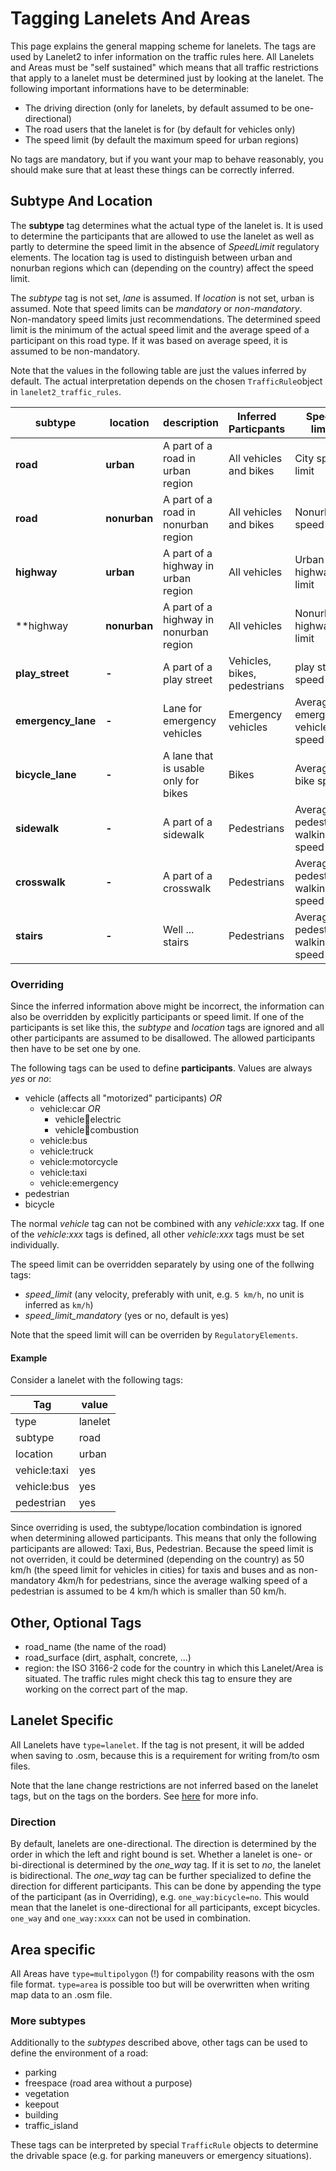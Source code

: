 # Tagging Lanelets And Areas

This page explains the general mapping scheme for lanelets. The tags are used by Lanelet2 to infer information on the traffic rules here. All Lanelets and Areas must be "self sustained" which means that all traffic restrictions that apply to a lanelet must be determined just by looking at the lanelet. The following important informations have to be determinable:
- The driving direction (only for lanelets, by default assumed to be one-directional)
- The road users that the lanelet is for (by default for vehicles only)
- The speed limit (by default the maximum speed for urban regions)

No tags are mandatory, but if you want your map to behave reasonably, you should make sure that at least these things can be correctly inferred.


## Subtype And Location

The **subtype** tag determines what the actual type of the lanelet is. It is used to determine the participants that are allowed to use the lanelet as well as partly to determine the speed limit in the absence of *SpeedLimit* regulatory elements. The location tag is used to distinguish between urban and nonurban regions which can (depending on the country) affect the speed limit.

The *subtype* tag is not set, *lane* is assumed. If *location* is not set, urban is assumed. Note that speed limits can be *mandatory* or *non-mandatory*. Non-mandatory speed limits just recommendations. The determined speed limit is the minimum of the actual speed limit and the average speed of a participant on this road type. If it was based on average speed, it is assumed to be non-mandatory.

Note that the values in the following table are just the values inferred by default. The actual interpretation depends on the chosen `TrafficRule`object in `lanelet2_traffic_rules`.

| **subtype** | **location** | **description**                  | **Inferred Particpants** | **Speed limit**  | 
|-------------|--------------|----------------------------------|------------------|------------------|
| **road**    | **urban**    | A part of a road in urban region | All vehicles and bikes | City speed limit |
| **road**    | **nonurban** | A part of a road in nonurban region | All vehicles and bikes | Nonurban speed limit |
| **highway** | **urban**    | A part of a highway in urban region | All vehicles  | Urban highway limit |
| **highway | **nonurban**   | A part of a highway in nonurban region | All vehicles  | Nonurban highway limit |
| **play_street** | **-**    | A part of a play street          | Vehicles, bikes, pedestrians | play street speed limit |
| **emergency_lane** | **-** | Lane for emergency vehicles      | Emergency vehicles | Average emergency vehicle speed |
| **bicycle_lane** | **-**   | A lane that is usable only for bikes | Bikes        | Average bike speed |
| **sidewalk** | **-**       | A part of a sidewalk              | Pedestrians      | Average pedestrian walking speed |
| **crosswalk** | **-**      | A part of a crosswalk            | Pedestrians      | Average pedestrian walking speed |
| **stairs**  | **-**        | Well ... stairs                  | Pedestrians      | Average pedestrian walking speed |

### Overriding
Since the inferred information above might be incorrect, the information can also be overridden by explicitly participants or speed limit. If one of the participants is set like this, the *subtype* and *location* tags are ignored and all other participants are assumed to be disallowed. The allowed participants then have to be set one by one.

The following tags can be used to define **participants**. Values are always *yes* or *no*:
* vehicle (affects all "motorized" participants) *OR*
  * vehicle:car *OR*
    * vehicle:car:electric
    * vehicle:car:combustion
  * vehicle:bus
  * vehicle:truck
  * vehicle:motorcycle
  * vehicle:taxi
  * vehicle:emergency
* pedestrian
* bicycle

The normal *vehicle* tag can not be combined with any *vehicle:xxx* tag. If one of the *vehicle:xxx* tags is defined, all other *vehicle:xxx* tags must be set individually.

The speed limit can be overridden separately by using one of the follwing tags:
* *speed_limit* (any velocity, preferably with unit, e.g. `5 km/h`, no unit is inferred as `km/h`)
* *speed_limit_mandatory* (yes or no, default is yes)

Note that the speed limit will can be overriden by `RegulatoryElements`.

#### Example
Consider a lanelet with the following tags:

| **Tag** | **value** |
|---------|-----------|
| type    | lanelet   |
| subtype | road      |
| location| urban     |
| vehicle:taxi | yes  |
| vehicle:bus | yes   |
| pedestrian | yes    |

Since overriding is used, the subtype/location combindation is ignored when determining allowed participants. This means that only the following participants are allowed: Taxi, Bus, Pedestrian. Because the speed limit is not overriden, it could be determined (depending on the country) as 50 km/h (the speed limit for vehicles in cities) for taxis and buses and as non-mandatory 4km/h for pedestrians, since the average walking speed of a pedestrian is assumed to be 4 km/h which is smaller than 50 km/h.


## Other, Optional Tags
* road_name (the name of the road)
* road_surface (dirt, asphalt, concrete, ...)
* region: the ISO 3166-2 code for the country in which this Lanelet/Area is situated. The traffic rules might check this tag to ensure they are working on the correct part of the map.

## Lanelet Specific

All Lanelets have `type=lanelet`. If the tag is not present, it will be added when saving to .osm, because this is a requirement for writing from/to osm files.

Note that the lane change restrictions are not inferred based on the lanelet tags, but on the tags on the borders. See [here](LinestringTagging.md) for more info.

### Direction

By default, lanelets are one-directional. The direction is determined by the order in which the left and right bound is set. Whether a lanelet is one- or bi-directional is determined by the *one_way* tag. If it is set to *no*, the lanelet is bidirectional. The *one_way* tag can be further specialized to define the direction for different participants. This can be done by appending the type of the participant (as in Overriding), e.g. `one_way:bicycle=no`. This would mean that the lanelet is one-directional for all participants, except bicycles. `one_way` and `one_way:xxxx` can not be used in combination.


## Area specific

All Areas have `type=multipolygon` (!) for compability reasons with the osm file format. `type=area` is possible too but will be overwritten when writing map data to an .osm file.

### More subtypes

Additionally to the *subtypes* described above, other tags can be used to define the environment of a road:
* parking
* freespace (road area without a purpose)
* vegetation
* keepout
* building
* traffic_island

These tags can be interpreted by special `TrafficRule` objects to determine the drivable space (e.g. for parking maneuvers or emergency situations).

